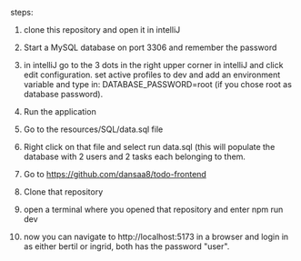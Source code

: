 steps: 

1. clone this repository and open it in intelliJ
   
2. Start a MySQL database on port 3306 and remember the password

3. in intelliJ go to the 3 dots in the right upper corner in intelliJ and click edit configuration.
   set active profiles to dev and add an environment variable and type in: DATABASE_PASSWORD=root (if you chose root as database password).

4. Run the application

5. Go to the resources/SQL/data.sql file

6. Right click on that file and select run data.sql (this will populate the database with 2 users and 2 tasks each belonging to them.

7. Go to https://github.com/dansaa8/todo-frontend

8. Clone that repository

9. open a terminal where you opened that repository and enter npm run dev

10. now you can navigate to http://localhost:5173 in a browser and login in as either bertil or ingrid, both has the password "user".
